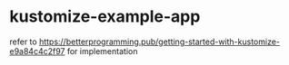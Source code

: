 # kustomize-example-app
refer to https://betterprogramming.pub/getting-started-with-kustomize-e9a84c4c2f97 for implementation
